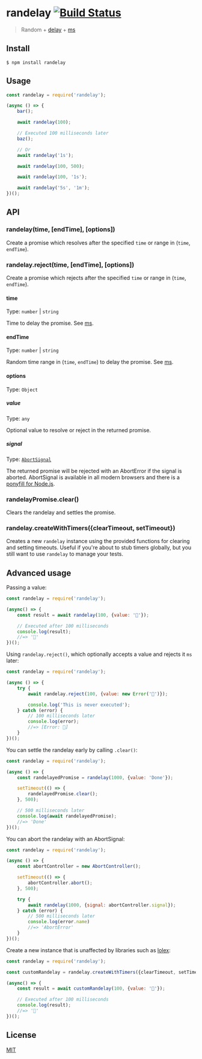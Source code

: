 # randelay [![Build Status](https://travis-ci.org/yahtnif/randelay.svg?branch=master)](https://travis-ci.org/yahtnif/randelay)

> Random + [delay](https://github.com/sindresorhus/delay) + [ms](https://github.com/zeit/ms)


## Install

```
$ npm install randelay
```


## Usage

```js
const randelay = require('randelay');

(async () => {
	bar();

	await randelay(100);

	// Executed 100 milliseconds later
	baz();

	// Or
	await randelay('1s');

	await randelay(100, 500);

	await randelay(100, '1s');

	await randelay('5s', '1m');
})();
```


## API

### randelay(time, [endTime], [options])

Create a promise which resolves after the specified `time` or range in (`time`, `endTime`).

### randelay.reject(time, [endTime], [options])

Create a promise which rejects after the specified `time` or range in (`time`, `endTime`).

#### time

Type: `number` | `string`

Time to delay the promise. See [ms](https://github.com/zeit/ms).

#### endTime

Type: `number` | `string`

Random time range in (`time`, `endTime`) to delay the promise. See [ms](https://github.com/zeit/ms).

#### options

Type: `Object`

##### value

Type: `any`

Optional value to resolve or reject in the returned promise.

##### signal

Type: [`AbortSignal`](https://developer.mozilla.org/en-US/docs/Web/API/AbortSignal)

The returned promise will be rejected with an AbortError if the signal is aborted. AbortSignal is available in all modern browsers and there is a [ponyfill for Node.js](https://github.com/mysticatea/abort-controller).

### randelayPromise.clear()

Clears the randelay and settles the promise.

### randelay.createWithTimers({clearTimeout, setTimeout})

Creates a new `randelay` instance using the provided functions for clearing and setting timeouts. Useful if you're about to stub timers globally, but you still want to use `randelay` to manage your tests.


## Advanced usage

Passing a value:

```js
const randelay = require('randelay');

(async() => {
	const result = await randelay(100, {value: '🦄'});

	// Executed after 100 milliseconds
	console.log(result);
	//=> '🦄'
})();
```

Using `randelay.reject()`, which optionally accepts a value and rejects it `ms` later:

```js
const randelay = require('randelay');

(async () => {
	try {
		await randelay.reject(100, {value: new Error('🦄')});

		console.log('This is never executed');
	} catch (error) {
		// 100 milliseconds later
		console.log(error);
		//=> [Error: 🦄]
	}
})();
```

You can settle the randelay early by calling `.clear()`:

```js
const randelay = require('randelay');

(async () => {
	const randelayedPromise = randelay(1000, {value: 'Done'});

	setTimeout(() => {
		randelayedPromise.clear();
	}, 500);

	// 500 milliseconds later
	console.log(await randelayedPromise);
	//=> 'Done'
})();
```

You can abort the randelay with an AbortSignal:

```js
const randelay = require('randelay');

(async () => {
	const abortController = new AbortController();

	setTimeout(() => {
		abortController.abort();
	}, 500);

	try {
		await randelay(1000, {signal: abortController.signal});
	} catch (error) {
		// 500 milliseconds later
		console.log(error.name)
		//=> 'AbortError'
	}
})();
```

Create a new instance that is unaffected by libraries such as [lolex](https://github.com/sinonjs/lolex/):

```js
const randelay = require('randelay');

const customRandelay = randelay.createWithTimers({clearTimeout, setTimeout});

(async() => {
	const result = await customRandelay(100, {value: '🦄'});

	// Executed after 100 milliseconds
	console.log(result);
	//=> '🦄'
})();
```


## License

[MIT](http://opensource.org/licenses/MIT)
